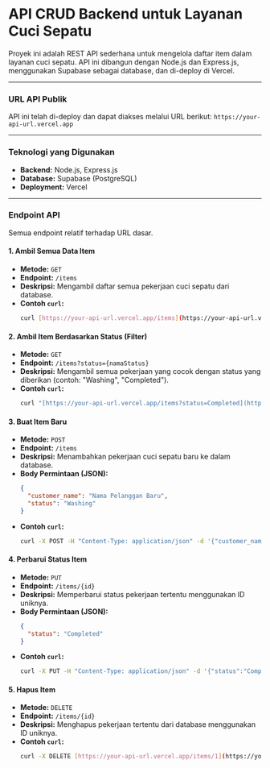 # API CRUD Backend untuk Layanan Cuci Sepatu

Proyek ini adalah REST API sederhana untuk mengelola daftar item dalam layanan cuci sepatu. API ini dibangun dengan Node.js dan Express.js, menggunakan Supabase sebagai database, dan di-deploy di Vercel.

---

### URL API Publik

API ini telah di-deploy dan dapat diakses melalui URL berikut:
`https://your-api-url.vercel.app`

---

### Teknologi yang Digunakan
* **Backend:** Node.js, Express.js
* **Database:** Supabase (PostgreSQL)
* **Deployment:** Vercel

---

### Endpoint API

Semua endpoint relatif terhadap URL dasar.

#### 1. Ambil Semua Data Item
* **Metode:** `GET`
* **Endpoint:** `/items`
* **Deskripsi:** Mengambil daftar semua pekerjaan cuci sepatu dari database.
* **Contoh `curl`:**
    ```bash
    curl [https://your-api-url.vercel.app/items](https://your-api-url.vercel.app/items)
    ```

#### 2. Ambil Item Berdasarkan Status (Filter)
* **Metode:** `GET`
* **Endpoint:** `/items?status={namaStatus}`
* **Deskripsi:** Mengambil semua pekerjaan yang cocok dengan status yang diberikan (contoh: "Washing", "Completed").
* **Contoh `curl`:**
    ```bash
    curl "[https://your-api-url.vercel.app/items?status=Completed](https://your-api-url.vercel.app/items?status=Completed)"
    ```

#### 3. Buat Item Baru
* **Metode:** `POST`
* **Endpoint:** `/items`
* **Deskripsi:** Menambahkan pekerjaan cuci sepatu baru ke dalam database.
* **Body Permintaan (JSON):**
    ```json
    {
      "customer_name": "Nama Pelanggan Baru",
      "status": "Washing"
    }
    ```
* **Contoh `curl`:**
    ```bash
    curl -X POST -H "Content-Type: application/json" -d '{"customer_name":"Nama Pelanggan Baru","status":"Washing"}' [https://your-api-url.vercel.app/items](https://your-api-url.vercel.app/items)
    ```

#### 4. Perbarui Status Item
* **Metode:** `PUT`
* **Endpoint:** `/items/{id}`
* **Deskripsi:** Memperbarui status pekerjaan tertentu menggunakan ID uniknya.
* **Body Permintaan (JSON):**
    ```json
    {
      "status": "Completed"
    }
    ```
* **Contoh `curl`:**
    ```bash
    curl -X PUT -H "Content-Type: application/json" -d '{"status":"Completed"}' [https://your-api-url.vercel.app/items/1](https://your-api-url.vercel.app/items/1)
    ```

#### 5. Hapus Item
* **Metode:** `DELETE`
* **Endpoint:** `/items/{id}`
* **Deskripsi:** Menghapus pekerjaan tertentu dari database menggunakan ID uniknya.
* **Contoh `curl`:**
    ```bash
    curl -X DELETE [https://your-api-url.vercel.app/items/1](https://your-api-url.vercel.app/items/1)
    ```
